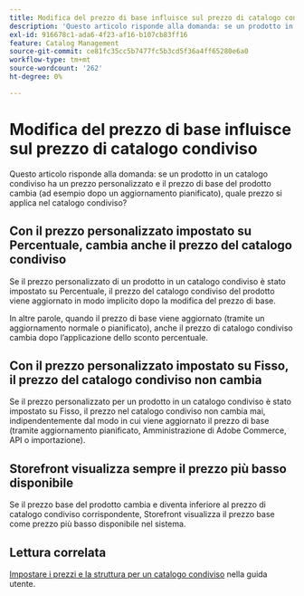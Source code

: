 ```yaml
---
title: Modifica del prezzo di base influisce sul prezzo di catalogo condiviso
description: 'Questo articolo risponde alla domanda: se un prodotto in un catalogo condiviso ha un prezzo personalizzato e il prezzo di base del prodotto cambia (ad esempio dopo un aggiornamento pianificato), quale prezzo si applica nel catalogo condiviso?'
exl-id: 916678c1-ada6-4f23-af16-b107cb83ff16
feature: Catalog Management
source-git-commit: ce81fc35cc5b7477fc5b3cd5f36a4ff65280e6a0
workflow-type: tm+mt
source-wordcount: '262'
ht-degree: 0%

---
```


# Modifica del prezzo di base influisce sul prezzo di catalogo condiviso

Questo articolo risponde alla domanda: se un prodotto in un catalogo condiviso ha un prezzo personalizzato e il prezzo di base del prodotto cambia (ad esempio dopo un aggiornamento pianificato), quale prezzo si applica nel catalogo condiviso?

## Con il prezzo personalizzato impostato su Percentuale, cambia anche il prezzo del catalogo condiviso

Se il prezzo personalizzato di un prodotto in un catalogo condiviso è stato impostato su Percentuale, il prezzo del catalogo condiviso del prodotto viene aggiornato in modo implicito dopo la modifica del prezzo di base.

In altre parole, quando il prezzo di base viene aggiornato (tramite un aggiornamento normale o pianificato), anche il prezzo di catalogo condiviso cambia dopo l’applicazione dello sconto percentuale.

## Con il prezzo personalizzato impostato su Fisso, il prezzo del catalogo condiviso non cambia

Se il prezzo personalizzato per un prodotto in un catalogo condiviso è stato impostato su Fisso, il prezzo nel catalogo condiviso non cambia mai, indipendentemente dal modo in cui viene aggiornato il prezzo di base (tramite aggiornamento pianificato, Amministrazione di Adobe Commerce, API o importazione).

## Storefront visualizza sempre il prezzo più basso disponibile

Se il prezzo base del prodotto cambia e diventa inferiore al prezzo di catalogo condiviso corrispondente, Storefront visualizza il prezzo base come prezzo più basso disponibile nel sistema.

## Lettura correlata

[Impostare i prezzi e la struttura per un catalogo condiviso](https://experienceleague.adobe.com/docs/commerce-admin/b2b/shared-catalogs/define/catalog-shared-pricing-structure.html?lang=it) nella guida utente.
